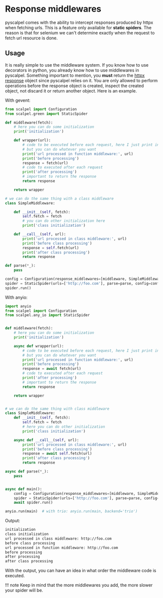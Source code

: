 # Response middlewares

pyscalpel comes with the ability to intercept responses produced by httpx when fetching urls. This is a feature only
available for **static spiders**. The reason is that for selenium we can't determine exactly when the request to fetch
url resource is done.

## Usage

It is really simple to use the middleware system. If you know how to use decorators in python, you already know how to
use middlewares in pyscalpel. Something important to mention, you **must** return the
[httpx response](https://www.python-httpx.org/api/#response) object since pyscalpel relies on it. You are only allowed to
perform operations before the response object is created, inspect the created object, not discard it or return another
object. Here is an example.

With gevent:

```python
from scalpel import Configuration
from scalpel.green import StaticSpider

def middleware(fetch):
    # here you can do some initialization
    print('initialization')

    def wrapper(url):
        # code to be executed before each request, here I just print information
        # but you can do whatever you want
        print('url processed in function middleware:', url)
        print('before processing')
        response = fetch(url)
        # code to executed after each request
        print('after processing')
        # important to return the response
        return response

    return wrapper

# we can do the same thing with a class middleware
class SimpleMiddleware:

    def __init__(self, fetch):
        self.fetch = fetch
        # you can do other initialization here
        print('class initialization')

    def __call__(self, url):
        print('url processed in class middleware:', url)
        print('before class processing')
        response = self.fetch(url)
        print('after class processing')
        return response

def parse(*_):
    pass

config = Configuration(response_middlewares=[middleware, SimpleMiddleware])
spider = StaticSpider(urls=['http://foo.com'], parse=parse, config=config)
spider.run()
```

With anyio:

```python
import anyio
from scalpel import Configuration
from scalpel.any_io import StaticSpider


def middleware(fetch):
    # here you can do some initialization
    print('initialization')

    async def wrapper(url):
        # code to be executed before each request, here I just print information
        # but you can do whatever you want
        print('url processed in function middleware:', url)
        print('before processing')
        response = await fetch(url)
        # code to executed after each request
        print('after processing')
        # important to return the response
        return response

    return wrapper


# we can do the same thing with class middleware
class SimpleMiddleware:
    def __init__(self, fetch):
        self.fetch = fetch
        # here you can do other initialization
        print('class initialization')

    async def __call__(self, url):
        print('url processed in class middleware:', url)
        print('before class processing')
        response = await self.fetch(url)
        print('after class processing')
        return response

async def parse(*_):
    pass


async def main():
    config = Configuration(response_middlewares=[middleware, SimpleMiddleware])
    spider = StaticSpider(urls=['http://foo.com'], parse=parse, config=config)
    await spider.run()

anyio.run(main)  # with trio: anyio.run(main, backend='trio')
```

Output:

```bash
initialization
class initialization
url processed in class middleware: http://foo.com
before class processing
url processed in function middleware: http://foo.com
before processing
after processing
after class processing
```

With the output, you can have an idea in what order the middleware code is executed.

!!! note
    Keep in mind that the more middlewares you add, the more slower your spider will be.
